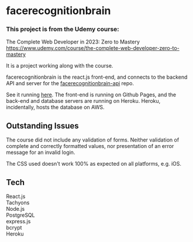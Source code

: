 # facerecognitionbrain

### This project is from the Udemy course: <br>

The Complete Web Developer in 2023: Zero to Mastery <br>
https://www.udemy.com/course/the-complete-web-developer-zero-to-mastery

It is a project working along with the course.<br>

facerecognitionbrain is the react.js front-end, and connects to the backend API and server for
the [facerecognitionbrain-api](https://markdownlivepreview.com/) repo.

See it running [here](https://surfingsanta.github.io/FaceRecognitionBrain/). The front-end is running on Github Pages,
and the back-end and database servers are running on Heroku. Heroku, incidentally, hosts the database on AWS.

## Outstanding Issues

The course did not include any validation of forms. Neither validation of complete and correctly formatted values, nor
presentation of an error message for an invalid login.

The CSS used doesn't work 100% as expected on all platforms, e.g. iOS.

## Tech

React.js  
Tachyons  
Node.js  
PostgreSQL  
express.js  
bcrypt  
Heroku
